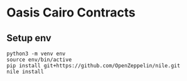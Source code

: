 # Oasis Cairo Contracts

## Setup env

```
python3 -m venv env
source env/bin/active
pip install git+https://github.com/OpenZeppelin/nile.git
nile install
```

